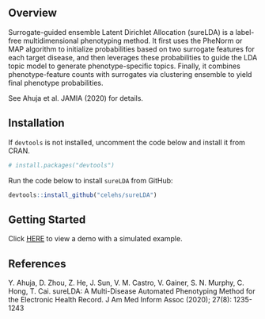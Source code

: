 ## Overview

Surrogate-guided ensemble Latent Dirichlet Allocation (sureLDA) is a label-free multidimensional phenotyping method. It first uses the PheNorm or MAP algorithm to initialize probabilities based on two surrogate features for each target disease, and then leverages these probabilities to guide the LDA topic model to generate phenotype-specific topics. Finally, it combines phenotype-feature counts with surrogates via clustering ensemble to yield final phenotype probabilities. 

See Ahuja et al. JAMIA (2020) for details.

## Installation

If `devtools` is not installed, uncomment the code below and install it from CRAN.

``` r
# install.packages("devtools")
```

Run the code below to install `sureLDA` from GitHub:

``` r
devtools::install_github("celehs/sureLDA")
```

## Getting Started

Click [HERE](https://celehs.github.io/sureLDA/articles/example.html) to view a demo with a simulated example.

## References

Y. Ahuja, D. Zhou, Z. He, J. Sun, V. M. Castro, V. Gainer, S. N. Murphy, C. Hong, T. Cai. sureLDA: A Multi-Disease Automated Phenotyping Method for the Electronic Health Record. J Am Med Inform Assoc (2020); 27(8): 1235-1243
